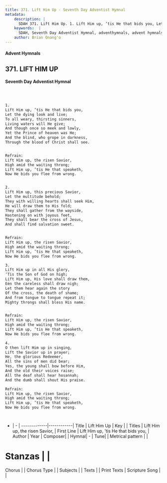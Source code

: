 ```yaml
---
title: 371. Lift Him Up - Seventh Day Adventist Hymnal
metadata:
    description: |
      SDAH 371. Lift Him Up. 1. Lift Him up, ’tis He that bids you, Let the dying look and live; To all weary, thirsting sinners, Living waters will He give; And though once so meek and lowly, Yet the Prince of heaven was He; And the blind, who grope in darkness, Through the blood of Christ shall see. 
    keywords:  |
      SDAH, Seventh Day Adventist Hymnal, adventhymnals, advent hymnals, Lift Him Up, Lift Him up, ’tis He that bids you, ,Lift Him up, the risen Savior,
    author: Brian Onang'o
---
```


#### Advent Hymnals
## 371. LIFT HIM UP
#### Seventh Day Adventist Hymnal

```txt



1.
Lift Him up, ’tis He that bids you,
Let the dying look and live;
To all weary, thirsting sinners,
Living waters will He give;
And though once so meek and lowly,
Yet the Prince of heaven was He;
And the blind, who grope in darkness,
Through the blood of Christ shall see.


Refrain:
Lift Him up, the risen Savior,
High amid the waiting throng;
Lift Him up, ’tis He that speaketh,
Now He bids you flee from wrong.


2.
Lift Him up, this precious Savior,
Let the multitude behold;
They with willing hearts shall seek Him,
He will draw them to His fold;
They shall gather from the wayside,
Hastening on with joyous feet,
They shall bear the cross of Jesus,
And shall find salvation sweet.


Refrain:
Lift Him up, the risen Savior,
High amid the waiting throng;
Lift Him up, ’tis He that speaketh,
Now He bids you flee from wrong.

3.
Lift Him up in all His glory,
‘Tis the Son of God on high;
Lift Him up, His love shall draw them,
Eén the careless shall draw nigh;
Let them hear again the story
Of the cross, the death of shame;
And from tongue to tongue repeat it;
Mighty throngs shall bless His name.


Refrain:
Lift Him up, the risen Savior,
High amid the waiting throng;
Lift Him up, ’tis He that speaketh,
Now He bids you flee from wrong.

4.
O then lift Him up in singing,
Lift the Savior up in prayer;
He, the glorious Redeemer,
All the sins of men did bear;
Yes, the young shall bow before Him,
And the old their voices raise;
All the deaf shall hear hosannah;
And the dumb shall shout His praise.

Refrain:
Lift Him up, the risen Savior,
High amid the waiting throng;
Lift Him up, ’tis He that speaketh,
Now He bids you flee from wrong.




```

- |   -  |
-------------|------------|
Title | Lift Him Up |
Key |  |
Titles | Lift Him up, the risen Savior, |
First Line | Lift Him up, ’tis He that bids you, |
Author | 
Year | 
Composer|  |
Hymnal|  - |
Tune|  |
Metrical pattern | |
# Stanzas |  |
Chorus |  |
Chorus Type |  |
Subjects |  |
Texts |  |
Print Texts | 
Scripture Song |  |
  

